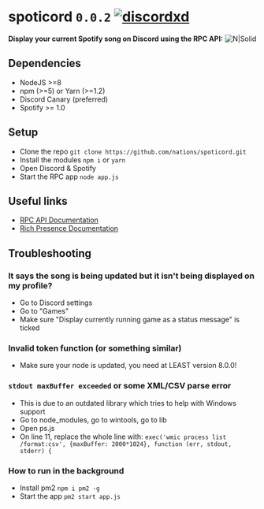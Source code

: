 # spoticord `0.0.2` [![discordxd](https://discordapp.com/api/guilds/297142682894073856/embed.png)](https://discord.gg/nations)
**Display your current Spotify song on Discord using the RPC API:**
![N|Solid](https://s.phineas.io/share/DiscordProfile-RR_50.png)

## Dependencies
  - NodeJS >=8
  - npm (>=5) or Yarn (>=1.2)
  - Discord Canary (preferred)
  - Spotify >= 1.0

## Setup

  - Clone the repo `git clone https://github.com/nations/spoticord.git`
  - Install the modules `npm i` or `yarn`
  - Open Discord & Spotify
  - Start the RPC app `node app.js`


## Useful links

* [RPC API Documentation](https://discordapp.com/developers/docs/topics/rpc)
* [Rich Presence Documentation](https://discordapp.com/developers/docs/rich-presence/how-to)

## Troubleshooting
### It says the song is being updated but it isn't being displayed on my profile?
  - Go to Discord settings
  - Go to "Games"
  - Make sure "Display currently running game as a status message" is ticked

### Invalid token function (or something similar)
  - Make sure your node is updated, you need at LEAST version 8.0.0!

### `stdout maxBuffer exceeded` or some XML/CSV parse error
  - This is due to an outdated library which tries to help with Windows support
  - Go to node_modules, go to wintools, go to lib
  - Open ps.js
  - On line 11, replace the whole line with:
  `exec('wmic process list /format:csv', {maxBuffer: 2000*1024}, function (err, stdout, stderr) {`
  
### How to run in the background
  - Install pm2 `npm i pm2 -g`
  - Start the app `pm2 start app.js` 
